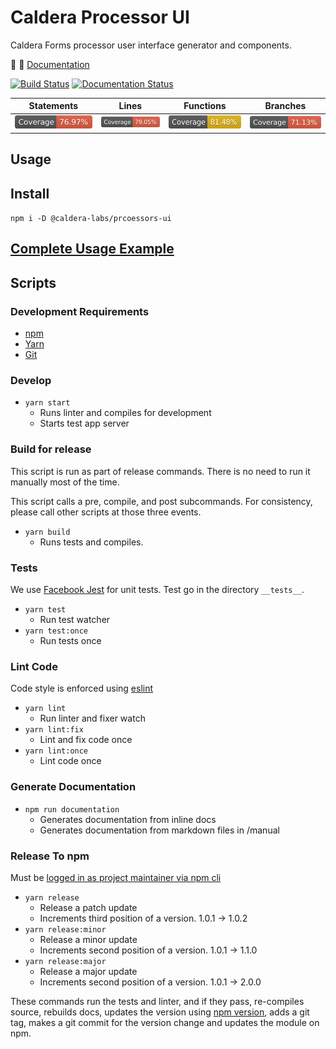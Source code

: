 # Caldera Processor UI
Caldera Forms processor user interface generator and components.

🌋 👀 [Documentation](https://calderalabs.org/caldera-npm-module-boilerplate/)

[![Build Status](https://api.travis-ci.org/CalderaWP/processor-ui.svg?branch=master)](https://travis-ci.org/CalderaWP/processor-ui)
[![Documentation Status](https://calderalabs.org/processor-ui/badge.svg)](https://calderalabs.org/processor-ui/badge.svg)

|Statements|Lines|Functions|Branches|
|---|---|---|---|
|![StatementsCoverage Status](./coverage/badge-statements.svg)|![Lines Coverage Status](./coverage/badge-lines.svg)|![Functions Coverage Status](./coverage/badge-functions.svg)|![Branches Coverage Status](./coverage/badge-branches.svg)|


## Usage

## Install
`npm i -D @caldera-labs/prcoessors-ui`

## [Complete Usage Example](https://calderalabs.org/processor-ui/manual/overview.html#example)

## Scripts
### Development Requirements
* [npm](https://www.npmjs.com/get-npm)
* [Yarn](https://yarnpkg.com/lang/en/docs/install/#mac-stable)
* [Git]()

### Develop
* `yarn start`
    - Runs linter and compiles for development
    - Starts test app server

### Build for release
This script is run as part of release commands. There is no need to run it manually most of the time.

This script calls a pre, compile, and post subcommands.  For consistency, please call other scripts at those three events.

* `yarn build`
    - Runs tests and compiles.
    

### Tests
We use [Facebook Jest](https://facebook.github.io/jest/) for unit tests. Test go in the directory `__tests__`.

* `yarn test`
    - Run test watcher
* `yarn test:once` 
    - Run tests once


### Lint Code
Code style is enforced using [eslint](https://eslint.org/)

* `yarn lint`
    - Run linter and fixer watch
* `yarn lint:fix`
    - Lint and fix code once
* `yarn lint:once`
    - Lint code once


### Generate Documentation
* `npm run documentation`
    - Generates documentation from inline docs
    - Generates documentation from markdown files in /manual

### Release To npm
Must be [logged in as project maintainer via npm cli](https://docs.npmjs.com/cli/adduser)

* `yarn release`
    - Release a patch update
    - Increments third position of a version. 1.0.1 -> 1.0.2
* `yarn release:minor`
    - Release a minor update
    - Increments second position of a version. 1.0.1 -> 1.1.0 
* `yarn release:major`
    - Release a major update
    - Increments second position of a version. 1.0.1 -> 2.0.0 
    
These commands run the tests and linter, and if they pass, re-compiles source, rebuilds docs, updates the version using [npm version](https://docs.npmjs.com/cli/version), adds a git tag, makes a git commit for the version change and updates the module on npm.
